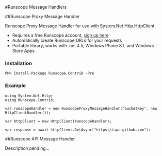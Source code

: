 #Runscope Message Handlers


##Runscope Proxy Message Handler

Runscope Proxy Message Handler for use with System.Net.Http.HttpClient

- Requires a free Runscope account, [sign up here](https://www.runscope.com/signup)
- Automatically create Runscope URLs for your requests
- Portable library, works with .net 4.5, Windows Phone 8.1, and Windows Store Apps.  

### Installation

    PM> Install-Package Runscope.Contrib -Pre   


### Example

    using System.Net.Http;
    using Runscope.Contrib;
    
    var runscopeHandler = new RunscopeProxyMessageHandler("bucketKey", new HttpClientHandler());
 
    var httpClient = new HttpClient(runscopeHandler);
 
    var response = await httpClient.GetAsync("https://api.github.com");


##Runscope API Message Handler

Description pending...
